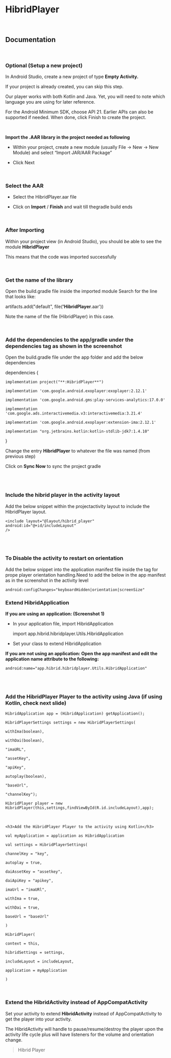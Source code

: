 

<h1>HibridPlayer</h1>
<br>
<h2>Documentation</h2>
<br>

<h3>Optional (Setup a new project)</h3>

In Android Studio, create a new project of type **Empty Activity.**

If your project is already created, you can skip this step.

Our player works with both Kotlin and Java. Yet, you will need to note which language you are using for later reference.

For the Android Minimum SDK, choose API 21. Earlier APIs can also be supported if needed. When done, click Finish to create the project.

<br>

**Import the .AAR library in the project needed as following**

* Within your project, create a new module (usually File -> New -> New Module) and select “Import JAR/AAR Package”

* Click Next

<br>

<h3>Select the AAR</h3>

* Select the HibridPlayer.aar file

* Click on **Import** / **Finish** and wait till thegradle build ends

<br>

<h3>After Importing</h3>


Within your project view (in Android Studio), you should be able to see the module **HibridPlayer**

This means that the code was imported successfully

<br>

<h3>Get the name of the library</h3>

Open the build.gradle file inside the imported module Search for the line that looks like:

artifacts.add("default", file(**'HibridPlayer**.aar'))

Note the name of the file (HibridPlayer) in this case.

<br>

<h3>Add the dependencies to the app/gradle under the dependencies tag as shown in the screenshot</h3>

 Open the build.gradle file under the app folder and add the below dependencies

dependencies {

	implementation project("**:HibridPlayer**")

	implementation 'com.google.android.exoplayer:exoplayer:2.12.1'

	implementation 'com.google.android.gms:play-services-analytics:17.0.0'

	implementation 'com.google.ads.interactivemedia.v3:interactivemedia:3.21.4'

	implementation 'com.google.android.exoplayer:extension-ima:2.12.1'

	implementation "org.jetbrains.kotlin:kotlin-stdlib-jdk7:1.4.10"

}

Change the entry **HibridPlayer** to whatever the file was named (from previous step)

Click on **Sync Now** to sync the project gradle


<br>
<br>


<h3>Include the hibrid player in the activity layout</h3>

Add the below snippet within the projectactivity layout to include the HibridPlayer layout.

	<include layout="@layout/hibrid_player"
	android:id="@+id/includeLayout"
	/>


<br><br>

<h3>To Disable the activity to restart on orientation</h3>

Add the below snippet into the application manifest file inside the <activity> tag for prope player orientation handling.Need to add the below in the app manifest as in the screenshot in the activity level

	android:configChanges="keyboardHidden|orientation|screenSize"


<h3>Extend HibridApplication</h3>

**If you are using an application: (Screenshot 1)**

- In your application file, import HibridApplication

	import app.hibrid.hibridplayer.Utils.HibridApplication

-  Set your class to extend HibridApplication

**If you are not using an application: Open the app manifest and edit the application name attribute to the following:**

	android:name="app.hibrid.hibridplayer.Utils.HibridApplication"



<br><br>
	
<h3>Add the HibridPlayer Player to the activity using Java (if using Kotlin, check next slide)</h3>

	HibridApplication app = (HibridApplication) getApplication();

	HibridPlayerSettings settings = new HibridPlayerSettings(

	withIma(boolean),

	withDai(boolean),

	"imaURL",

	"assetKey",

	"apiKey",

	autoplay(boolean),

	"baseUrl",

	"channelKey");

	HibridPlayer player = new HibridPlayer(this,settings,findViewById(R.id.includeLayout),app);



<br>

	<h3>Add the HibridPlayer Player to the activity using Kotlin</h3>

	val myApplication = application as HibridApplication

	val settings = HibridPlayerSettings(

	channelKey = "key",

	autoplay = true,

	daiAssetKey = "assetkey",

	daiApiKey = "apikey",

	imaUrl = "imaURl",

	withIma = true,

	withDai = true,

	baseUrl = "baseUrl"

	)

	HibridPlayer(

	context = this,

	hibridSettings = settings,

	includeLayout = includeLayout,

	application = myApplication

	)


<br>


<h3>Extend the HibridActivity instead of AppCompatActivity</h3>

Set your activity to extend **HibridActivity** instead of AppCompatActivity to get the player into your activity.

The HibridActivity will handle to pause/resume/destroy the player upon the activity life cycle plus will have listeners for the volume and orientation change.

> Hibrid Player 
